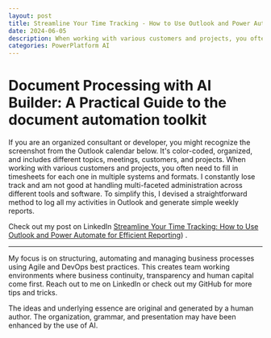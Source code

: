 ```yaml
---
layout: post
title: Streamline Your Time Tracking - How to Use Outlook and Power Automate for Efficient Reporting
date: 2024-06-05
description: When working with various customers and projects, you often need to fill in timesheets for each one in multiple systems and formats. I devised a straightforward method to log all my activities in Outlook and generate simple weekly reports.
categories: PowerPlatform AI
---
```


# Document Processing with AI Builder: A Practical Guide to the document automation toolkit
If you are an organized consultant or developer, you might recognize the screenshot from the Outlook calendar below. It's color-coded, organized, and includes different topics, meetings, customers, and projects. When working with various customers and projects, you often need to fill in timesheets for each one in multiple systems and formats.
I constantly lose track and am not good at handling multi-faceted administration across different tools and software. To simplify this, I devised a straightforward method to log all my activities in Outlook and generate simple weekly reports.

Check out my post on LinkedIn [Streamline Your Time Tracking: How to Use Outlook and Power Automate for Efficient Reporting](https://www.linkedin.com/pulse/streamline-your-time-tracking-how-use-outlook-power-dennis-van-aelst-4u4ne/?trackingId=Gf8WIHj%2FQG27H8lGUZN38g%3D%3D)) .

---

My focus is on structuring, automating and managing business processes using Agile and DevOps best practices. This creates team working environments where business continuity, transparency and human capital come first.
Reach out to me on LinkedIn or check out my GitHub for more tips and tricks.

The ideas and underlying essence are original and generated by a human author. The organization, grammar, and presentation may have been enhanced by the use of AI.
